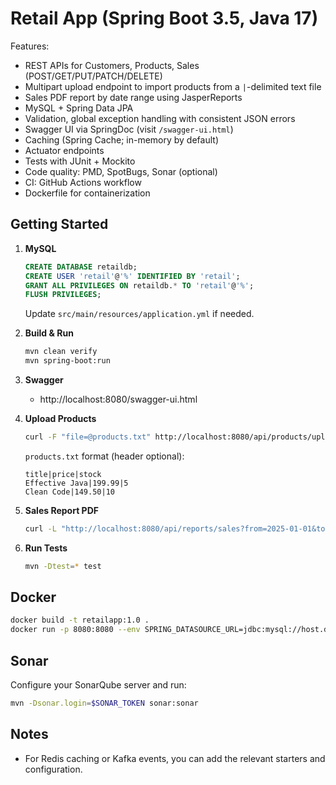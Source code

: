 # Retail App (Spring Boot 3.5, Java 17)

Features:
- REST APIs for Customers, Products, Sales (POST/GET/PUT/PATCH/DELETE)
- Multipart upload endpoint to import products from a `|`-delimited text file
- Sales PDF report by date range using JasperReports
- MySQL + Spring Data JPA
- Validation, global exception handling with consistent JSON errors
- Swagger UI via SpringDoc (visit `/swagger-ui.html`)
- Caching (Spring Cache; in-memory by default)
- Actuator endpoints
- Tests with JUnit + Mockito
- Code quality: PMD, SpotBugs, Sonar (optional)
- CI: GitHub Actions workflow
- Dockerfile for containerization

## Getting Started

1. **MySQL**
   ```sql
   CREATE DATABASE retaildb;
   CREATE USER 'retail'@'%' IDENTIFIED BY 'retail';
   GRANT ALL PRIVILEGES ON retaildb.* TO 'retail'@'%';
   FLUSH PRIVILEGES;
   ```
   Update `src/main/resources/application.yml` if needed.

2. **Build & Run**
   ```bash
   mvn clean verify
   mvn spring-boot:run
   ```

3. **Swagger**
   - http://localhost:8080/swagger-ui.html

4. **Upload Products**
   ```bash
   curl -F "file=@products.txt" http://localhost:8080/api/products/upload
   ```
   `products.txt` format (header optional):
   ```
   title|price|stock
   Effective Java|199.99|5
   Clean Code|149.50|10
   ```

5. **Sales Report PDF**
   ```bash
   curl -L "http://localhost:8080/api/reports/sales?from=2025-01-01&to=2025-12-31" -o sales-report.pdf
   ```

6. **Run Tests**
   ```bash
   mvn -Dtest=* test
   ```

## Docker
```bash
docker build -t retailapp:1.0 .
docker run -p 8080:8080 --env SPRING_DATASOURCE_URL=jdbc:mysql://host.docker.internal:3306/retaildb retailapp:1.0
```

## Sonar
Configure your SonarQube server and run:
```bash
mvn -Dsonar.login=$SONAR_TOKEN sonar:sonar
```

## Notes
- For Redis caching or Kafka events, you can add the relevant starters and configuration.
